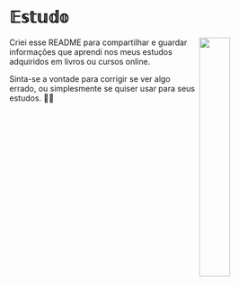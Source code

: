 # 𝔼𝕤𝕥𝕦𝕕𝕠

<p>
<img align="right" width="33%" src="https://i.pinimg.com/originals/01/93/9c/01939c66a89fc3f31be046a5e65fd855.gif">
Criei esse README para compartilhar e guardar informações que aprendi nos meus estudos adquiridos em livros ou cursos online. 

Sinta-se a vontade para corrigir se ver algo errado, ou simplesmente se quiser usar para seus estudos. 🫶🏻
</p>

